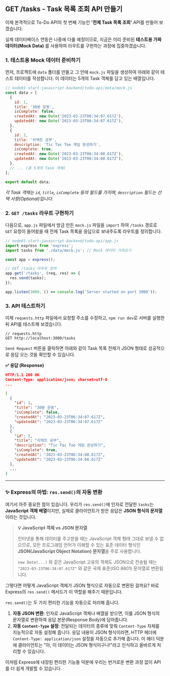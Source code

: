 ## GET /tasks - Task 목록 조회 API 만들기

이제 본격적으로 To-Do API의 첫 번째 기능인 **'전체 Task 목록 조회'** API를 만들어 보겠습니다.

실제 데이터베이스 연동은 나중에 다룰 예정이므로, 지금은 미리 준비된 **테스트용 가짜 데이터(Mock Data)** 를 사용하여 라우트를 구현하는 과정에 집중하겠습니다.

### 1\. 테스트용 Mock 데이터 준비하기

먼저, 프로젝트에 `data` 폴더를 만들고 그 안에 `mock.js` 파일을 생성하여 아래와 같이 테스트 데이터를 작성합니다. 이 데이터는 5개의 Task 객체를 담고 있는 배열입니다.

```javascript
// node01-start-javascript-backend/todo-api/data/mock.js
const data = [
  {
    id: 1,
    title: '30분 운동',
    isComplete: false,
    createdAt: new Date('2023-03-23T06:34:07.617Z'),
    updatedAt: new Date('2023-03-23T06:34:07.617Z'),
  },
  {
    id: 2,
    title: '리액트 공부',
    description: 'Tic Tac Toe 게임 완성하기',
    isComplete: true,
    createdAt: new Date('2023-03-23T06:34:08.617Z'),
    updatedAt: new Date('2023-03-23T06:34:08.617Z'),
  },
  // ... (총 5개의 Task 객체)
];

export default data;
```

_각 Task 객체는 `id`, `title`, `isComplete` 등의 필드를 가지며, `description` 필드는 선택 사항(Optional)입니다._

### 2\. `GET /tasks` 라우트 구현하기

다음으로, `app.js` 파일에서 방금 만든 `mock.js` 파일을 `import` 하여 `/tasks` 경로로 `GET` 요청이 들어왔을 때 전체 Task 목록을 응답으로 보내주도록 라우트를 정의합니다.

```javascript
// node01-start-javascript-backend/todo-api/app.js
import express from 'express';
import tasks from './data/mock.js'; // Mock 데이터 가져오기

const app = express();

// GET /tasks 라우트 정의
app.get('/tasks', (req, res) => {
  res.send(tasks);
});

app.listen(3000, () => console.log('Server started on port 3000'));
```

### 3\. API 테스트하기

이제 `requests.http` 파일에서 요청할 주소를 수정하고, `npm run dev`로 서버를 실행한 뒤 API를 테스트해 보겠습니다.

```http
// requests.http
GET http://localhost:3000/tasks
```

`Send Request` 버튼을 클릭하면 아래와 같이 Task 목록 전체가 JSON 형태로 성공적으로 응답 오는 것을 확인할 수 있습니다.

**✅ 응답 (Response)**

```json
HTTP/1.1 200 OK
Content-Type: application/json; charset=utf-8
...

[
  {
    "id": 1,
    "title": "30분 운동",
    "isComplete": false,
    "createdAt": "2023-03-23T06:34:07.617Z",
    "updatedAt": "2023-03-23T06:34:07.617Z"
  },
  {
    "id": 2,
    "title": "리액트 공부",
    "description": "Tic Tac Toe 게임 완성하기",
    "isComplete": true,
    "createdAt": "2023-03-23T06:34:08.617Z",
    "updatedAt": "2023-03-23T06:34:08.617Z"
  },
  ...
]
```

---

### ✨ Express의 마법: `res.send()`의 자동 변환

여기서 아주 중요한 점이 있습니다. 우리가 `res.send()`에 인자로 전달한 `tasks`는 **JavaScript 객체 배열**이지만, 실제로 클라이언트가 받은 응답은 **JSON 형식의 문자열**이라는 것입니다.

> **💡 JavaScript 객체 vs JSON 문자열**
>
> 인터넷을 통해 데이터를 주고받을 때는 JavaScript 객체 형태 그대로 보낼 수 없으므로, 모든 프로그래밍 언어가 이해할 수 있는 표준 데이터 형식인 **JSON(JavaScript Object Notation) 문자열**을 주로 사용합니다.
>
> `new Date(...)` 와 같은 JavaScript 고유의 객체도 JSON으로 전송될 때는 `"2023-03-23T06:34:07.617Z"` 와 같은 국제 표준(ISO 8601) 문자열로 변환됩니다.

그렇다면 어떻게 JavaScript 객체가 JSON 형식으로 자동으로 변환된 걸까요? 바로 Express의 `res.send()` 메서드가 이 역할을 해주기 때문입니다.

`res.send()`는 두 가지 편리한 기능을 자동으로 처리해 줍니다.

1.  **자동 JSON 변환**: 인자로 JavaScript 객체나 배열을 받으면, 이를 JSON 형식의 문자열로 변환하여 응답 본문(Response Body)에 담아줍니다.
2.  **자동 `Content-Type` 설정**: 전달되는 데이터의 종류에 맞춰 `Content-Type` 자체를 지능적으로 자동 설정해 줍니다. 응답 내용이 JSON 형식이라면, HTTP 헤더에 `Content-Type: application/json` 설정을 자동으로 추가해 줍니다. 이 헤더 덕분에 클라이언트는 "아, 이 데이터는 JSON 형식이구나\!"라고 인식하고 올바르게 처리할 수 있습니다.

이처럼 Express에 내장된 편리한 기능들 덕분에 우리는 번거로운 변환 과정 없이 API를 더 쉽게 개발할 수 있습니다.
